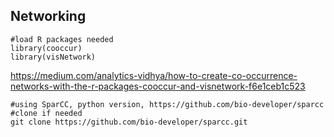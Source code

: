 ## Networking
```
#load R packages needed
library(cooccur)
library(visNetwork)

```

https://medium.com/analytics-vidhya/how-to-create-co-occurrence-networks-with-the-r-packages-cooccur-and-visnetwork-f6e1ceb1c523


```
#using SparCC, python version, https://github.com/bio-developer/sparcc
#clone if needed
git clone https://github.com/bio-developer/sparcc.git
